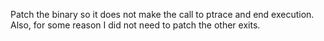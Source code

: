 Patch the binary so it does not make the call to ptrace and end execution.
Also, for some reason I did not need to patch the other exits.